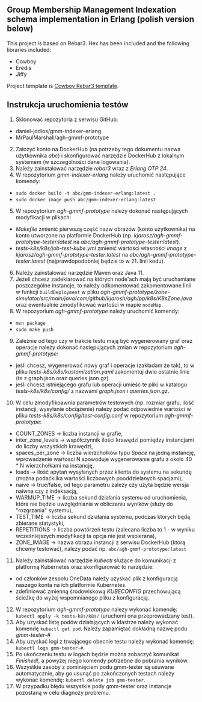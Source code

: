 ## Group Membership Management Indexation schema implementation in Erlang (polish version below)

This project is based on Rebar3. Hex has been included and the following libraries included:
- Cowboy
- Eredis
- Jiffy

Project template is [Cowboy Rebar3 template](https://github.com/sfinnie/rebar3_cowboy).


## Instrukcja uruchomienia testów

1. Sklonować repozytoria z serwisu GitHub: 
  * daniel-jodlos/gmm-indexer-erlang
  * MrPaulMarshall/agh-gmmf-prototype

2. Założyć konto na DockerHub (na potrzeby tego dokumentu nazwa użytkownika *abc*) i skonfigurować narzędzie DockerHub z lokalnym systemem (w szczególności dane logowania).
3. Należy zainstalować narzędzie *rebar3* wraz z *Erlang OTP 24*. 
4. W repozytorium *gmm-indexer-erlang* należy uruchomić następujące komendy:
  * `sudo docker build -t abc/gmm-indexer-erlang:latest .`
  * `sudo docker image push abc/gmm-indexer-erlang:latest`
5. W repozytorium *agh-gmmf-prototype* należy dokonać następujących modyfikacji w plikach:
  * *Makefile* zmienić pierwszą część nazw obrazów (konto użytkownika) na konto utworzone na platformie DockerHub (np. *kjarosz/agh-gmmf-prototype-tester:latest* na *abc/agh-gmmf-prototype-tester:latest*).
  * *tests-k8s/k8s/job-test-kube.yml* zmienić wartości własności *image* z *kjarosz/agh-gmmf-prototype-tester:latest* na *abc/agh-gmmf-prototype-tester:latest* (najprawdopodobniej będzie to w 21. linii kodu).
6. Należy zainstalować narzędzie Maven oraz Java 11.
7. Jeżeli chcesz zadeklarować na których node'ach mają być uruchamiane poszczególne instancje, to należy odkomentować zakomentowane linii w funkcji `buildDeployment` w pliku *agh-gmmf-prototype/zone-simulator/src/main/java/com/github/kjarosh/agh/pp/k8s/K8sZone.java* oraz ewentualnie zmodyfikować wartości w mapie `nodeMap`.
8. W repozyorium *agh-gmmf-prototype* należy uruchomić komendy:
  * `mvn package`
  * `sudo make push`
9. Zależnie od tego czy w trakcie testu mają być wygenerowany graf oraz operacje należy dokonać następujących zmian w repozytorium *agh-gmmf-prototype*:
  * jeśli chcesz, wygenerować nowy graf i operacje (zakładam że tak), to w pliku *tests-k8s/k8s/kustomization.yaml* zakomentuj dwie ostatnie linie (te z graph.json oraz queries.json.gz)
  * jeśli chcesz istniejącego grafu lub operacji umieść te pliki w katalogu *tests-k8s/k8s/config/* z nazwami *graph.json* i *queries.json.gz*.
10. W celu zmodyfikoawnia parametrów testowych (np. rozmiar grafu, ilość instancji, wysyłanie obciążenie) należy podać odpowiednie wartości w pliku *tests-k8s/k8s/config/test-config.conf* w repozytorium *agh-gmmf-prototype*:
  * COUNT_ZONES -> liczba instancji w grafie,
  * inter_zone_levels -> współczynnik ilości krawędzi pomiędzy instancjami do liczby wszystkich krawędzi,
  * spaces_per_zone -> liczba wierzchołków typu *Space* na jedną instancję, wprowadzenie wartosci N spowoduje wygenerowanie grafu z około 40 * N wierzchołkami na instancję,
  * loads -> ilość apytań wysyłanych przez klienta do systemu na sekundę (można podaćkilka wartości liczbowych pooddzielanych spacjami),
  * naive -> true/false, od tego parametru zależy czy użyta będzie wersja naiwna czy z indeksacją,
  * WARMUP_TIME -> liczba sekund działania systemu od uruchomienia, która nie będzie uwzględniania w obliczaniu wyników (służy do "rozgrzania" systemu),
  * TEST_TIME -> liczba sekund działania systemu, podczas ktorych będą zbierane statystyki,
  * REPETITIONS -> liczba powtórzeń testu (zalecana liczba to 1 - w wyniku wcześniejszych modyfikacji ta opcja nie jest wspierana),
  * ZONE_IMAGE -> nazwa obrazu instancji z serwisu DockerHub (którą chcemy testować), należy podać np. `abc/agh-gmmf-prototype:latest`
11. Należy zainstalować narzędzie *kubectl* służące do komunikacji z platformą Kubernetes oraz skonfigurować to narzędzie:
  * od członków zespołu OneData należy uzyskać plik z konfiguracją naszego konta na ich platformie Kubernetes.
  * zdefiniować zmienną środowiskową *KUBECONFIG* przechowującą ścieżkę do wyżej wspomnianego pliku z konfiguracją.
12. W repozytorium *agh-gmmf-prototype* nalezy wykonać komendę: `kubectl apply -k tests-k8s/k8s/` (uruchomi ona przeprowadzany test).
13. Aby uzyskać listę podów działających w klastrze należy wykonać komendę `kubectl get pod`. Należy zapamiętać dokładną nazwę podu *gmm-tester-#*
14. Aby uzyskać logi z trwającego obecnie testu należy wykonać komendę: `kubectl logs gmm-tester-#`.
15. Po ukończeniu testu w logach będzie można zobaczyć komunikat *Finished!*, a powyżej niego komendy potrzebne do pobrania wyników.
16. Wszystkie zasoby z pominięciem podu gmm-tester są usuwane automatycznie, aby go usunąć po zakończonych testach należy wykonać komendę: `kubectl delete job gmm-tester`.
17. W przypadku błędu wszystkie pody gmm-tester oraz instancje pozostaną w celu diagnozy problemu.



